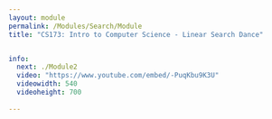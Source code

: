 ```yaml
---
layout: module
permalink: /Modules/Search/Module
title: "CS173: Intro to Computer Science - Linear Search Dance"


info:
  next: ./Module2
  video: "https://www.youtube.com/embed/-PuqKbu9K3U"
  videowidth: 540
  videoheight: 700
  
---
```

